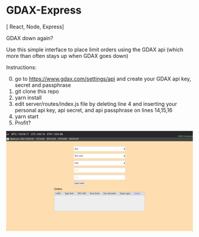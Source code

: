 # GDAX-Express
[ React, Node, Express] 

GDAX down again?

Use this simple interface to place limit orders using the GDAX api (which more than often stays up when GDAX goes down)

Instructions: 

0. go to https://www.gdax.com/settings/api and create your GDAX api key, secret and passphrase
1. git clone this repo
2. yarn install
3. edit server/routes/index.js file by deleting line 4 and inserting your personal api key, api secret, and api passphrase on lines 14,15,16
4. yarn start
5. Profit?

![GDAX-Express](https://raw.githubusercontent.com/NCal/gdax-express/master/client/images/gdax.png?token=ANetLyEcnu6vkj1XKX1nejYJdIKm8Svdks5aZQWSwA%3D%3D)

